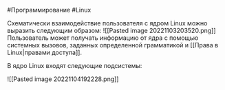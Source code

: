 #Программирование #Linux

Схематически взаимодействие пользователя с ядром Linux можно выразить следующим образом:
![[Pasted image 20221103203520.png]]
Пользователь может получать информацию от ядра с помощью системных вызовов, заданных определенной грамматикой и [[Права в Linux|правами доступа]].

В ядро Linux входят следующие подсистемы:

![[Pasted image 20221104192228.png]]
